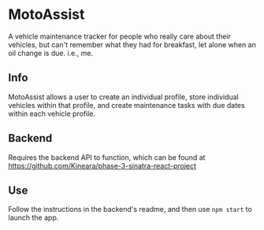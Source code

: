 # MotoAssist

A vehicle maintenance tracker for people who really care about their vehicles, but can't remember what they had for breakfast, let alone when an oil change is due. i.e., me.

## Info

MotoAssist allows a user to create an individual profile, store individual vehicles within that profile, and create maintenance tasks with due dates within each vehicle profile.

## Backend
Requires the backend API to function, which can be found at https://github.com/Kineara/phase-3-sinatra-react-project

## Use
Follow the instructions in the backend's readme, and then use ```npm start``` to launch the app.